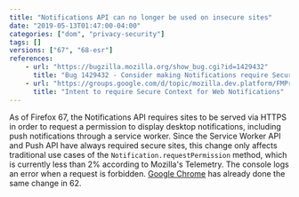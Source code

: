 ```yaml
---
title: "Notifications API can no longer be used on insecure sites"
date: "2019-05-13T01:47:00-04:00"
categories: ["dom", "privacy-security"]
tags: []
versions: ["67", "68-esr"]
references:
    - url: "https://bugzilla.mozilla.org/show_bug.cgi?id=1429432"
      title: "Bug 1429432 - Consider making Notifications require SecureContext"
    - url: "https://groups.google.com/d/topic/mozilla.dev.platform/FMPrIMGBNtg/discussion"
      title: "Intent to require Secure Context for Web Notifications"
---
```

As of Firefox 67, the Notifications API requires sites to be served via HTTPS in order to request a permission to display desktop notifications, including push notifications through a service worker. Since the Service Worker API and Push API have always required secure sites, this change only affects traditional use cases of the `Notification.requestPermission` method, which is currently less than 2% according to Mozilla's Telemetry. The console logs an error when a request is forbidden. [Google Chrome](https://www.chromestatus.com/feature/5759967025954816) has already done the same change in 62.
